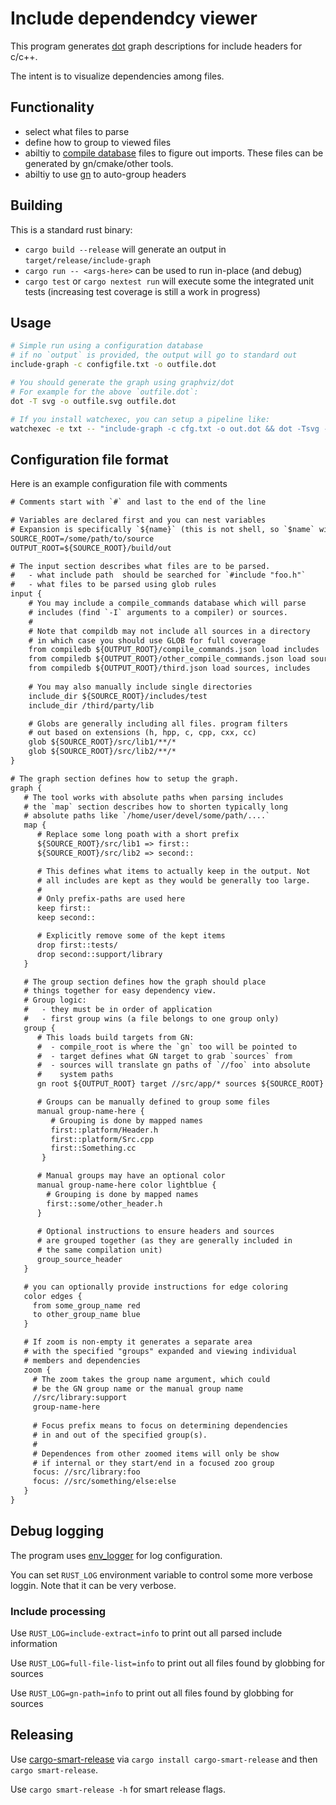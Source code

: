 # Include dependendcy viewer

This program generates [dot](https://graphviz.org/doc/info/lang.html) graph
descriptions for include headers for c/c++.

The intent is to visualize dependencies among files.

## Functionality

- select what files to parse
- define how to group to viewed files
- abiltiy to [compile database](https://clang.llvm.org/docs/JSONCompilationDatabase.html) 
  files to figure out imports. These files can be generated by gn/cmake/other tools.
- abiltiy to use [gn](https://gn.googlesource.com/gn/) to auto-group headers

## Building

This is a standard rust binary:

- `cargo build --release` will generate an output in `target/release/include-graph`
- `cargo run -- <args-here>` can be used to run in-place (and debug)
- `cargo test` or `cargo nextest run` will execute some the integrated unit tests (increasing
  test coverage is still a work in progress)

## Usage

```sh
# Simple run using a configuration database
# if no `output` is provided, the output will go to standard out
include-graph -c configfile.txt -o outfile.dot

# You should generate the graph using graphviz/dot
# For example for the above `outfile.dot`:
dot -T svg -o outfile.svg outfile.dot

# If you install watchexec, you can setup a pipeline like:
watchexec -e txt -- "include-graph -c cfg.txt -o out.dot && dot -Tsvg -o out.svg out.dot"
```

## Configuration file format

Here is an example configuration file with comments

```txt
# Comments start with `#` and last to the end of the line

# Variables are declared first and you can nest variables
# Expansion is specifically `${name}` (this is not shell, so `$name` will not work)
SOURCE_ROOT=/some/path/to/source
OUTPUT_ROOT=${SOURCE_ROOT}/build/out

# The input section describes what files are to be parsed.
#   - what include path  should be searched for `#include "foo.h"`
#   - what files to be parsed using glob rules
input {
    # You may include a compile_commands database which will parse
    # includes (find `-I` arguments to a compiler) or sources.
    #
    # Note that compildb may not include all sources in a directory
    # in which case you should use GLOB for full coverage
    from compiledb ${OUTPUT_ROOT}/compile_commands.json load includes
    from compiledb ${OUTPUT_ROOT}/other_compile_commands.json load sources
    from compiledb ${OUTPUT_ROOT}/third.json load sources, includes
    
    # You may also manually include single directories
    include_dir ${SOURCE_ROOT}/includes/test
    include_dir /third/party/lib

    # Globs are generally including all files. program filters
    # out based on extensions (h, hpp, c, cpp, cxx, cc)
    glob ${SOURCE_ROOT}/src/lib1/**/*
    glob ${SOURCE_ROOT}/src/lib2/**/*
}

# The graph section defines how to setup the graph.
graph {
   # The tool works with absolute paths when parsing includes
   # the `map` section describes how to shorten typically long
   # absolute paths like `/home/user/devel/some/path/....`
   map {
      # Replace some long poath with a short prefix
      ${SOURCE_ROOT}/src/lib1 => first::
      ${SOURCE_ROOT}/src/lib2 => second::

      # This defines what items to actually keep in the output. Not
      # all includes are kept as they would be generally too large.
      #
      # Only prefix-paths are used here
      keep first::
      keep second::

      # Explicitly remove some of the kept items
      drop first::tests/
      drop second::support/library
   }

   # The group section defines how the graph should place
   # things together for easy dependency view.
   # Group logic:
   #   - they must be in order of application
   #   - first group wins (a file belongs to one group only)
   group {
      # This loads build targets from GN:
      #  - compile_root is where the `gn` too will be pointed to
      #  - target defines what GN target to grab `sources` from
      #  - sources will translate gn paths of `//foo` into absolute
      #    system paths
      gn root ${OUTPUT_ROOT} target //src/app/* sources ${SOURCE_ROOT}

      # Groups can be manually defined to group some files
      manual group-name-here {
         # Grouping is done by mapped names
         first::platform/Header.h
         first::platform/Src.cpp
         first::Something.cc
       }

      # Manual groups may have an optional color
      manual group-name-here color lightblue {
        # Grouping is done by mapped names
        first::some/other_header.h
      }
      
      # Optional instructions to ensure headers and sources
      # are grouped together (as they are generally included in
      # the same compilation unit)
      group_source_header
   }

   # you can optionally provide instructions for edge coloring
   color edges {
     from some_group_name red
     to other_group_name blue
   }

   # If zoom is non-empty it generates a separate area
   # with the specified "groups" expanded and viewing individual
   # members and dependencies
   zoom {
     # The zoom takes the group name argument, which could
     # be the GN group name or the manual group name
     //src/library:support
     group-name-here
     
     # Focus prefix means to focus on determining dependencies
     # in and out of the specified group(s).
     #
     # Dependences from other zoomed items will only be show
     # if internal or they start/end in a focused zoo group
     focus: //src/library:foo
     focus: //src/something/else:else
   }
}
```

## Debug logging

The program uses [env_logger](https://docs.rs/env_logger/latest/env_logger/) for log configuration.

You can set `RUST_LOG` environment variable to control some more verbose loggin. Note that it
can be very verbose.

### Include processing

Use `RUST_LOG=include-extract=info` to print out all parsed include information

Use `RUST_LOG=full-file-list=info` to print out all files found by globbing for sources

Use `RUST_LOG=gn-path=info` to print out all files found by globbing for sources

## Releasing

Use [cargo-smart-release](https://crates.io/crates/cargo-smart-release) via
`cargo install cargo-smart-release` and then `cargo smart-release`.

Use `cargo smart-release -h` for smart release flags.
